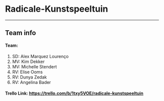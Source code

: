 # Radicale-Kunstspeeltuin
-------------------------------------------------

## Team info

#### Team:

1. SD: Alex Marquez Lourenço
2. MV: Kim Dekker
3. MV: Michelle Stendert
4. RV: Elise Ooms
5. RV: Dunya Zedak
6. RV: Angelina Bader

#### Trello Link: https://trello.com/b/1txy5VOE/radicale-kunstspeeltuin
